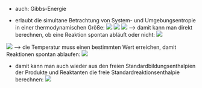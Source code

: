 - auch: Gibbs-Energie

- erlaubt die simultane Betrachtung von System- und Umgebungsentropie in einer thermodynamischen Größe:
![](Pasted%20image%2020240531173434.png)
![](Pasted%20image%2020240531173509.png)
![](Pasted%20image%2020240531173522.png)
--> damit kann man direkt berechnen, ob eine Reaktion spontan abläuft oder nicht:
![](Pasted%20image%2020240531173554.png)

![](Pasted%20image%2020240531173738.png)
--> die Temperatur muss einen bestimmten Wert erreichen, damit Reaktionen spontan ablaufen:
![](Pasted%20image%2020240531173959.png)

- damit kann man auch wieder aus den freien Standardbildungsenthalpien der Produkte und Reaktanten die freie Standardreaktionsenthalpie berechnen:
![](Pasted%20image%2020240531174230.png)
